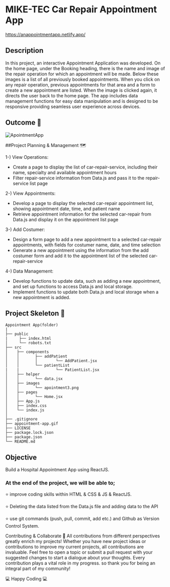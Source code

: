# MIKE-TEC Car Repair Appointment App

https://anappointmentapp.netlify.app/

## Description

In this project, an interactive Appointment Application was developed. On the home page, under the Booking heading, there is the name and image of the repair operation for which an appointment will be made. Below these images is a list of all previously booked appointments.
When you click on any repair operation, previous appointments for that area and a form to create a new appointment are listed.
When the image is clicked again, it directs the user back to the home page.
The app includes data management functions for easy data manipulation and is designed to be responsive providing seamless user experience across devices.

## Outcome 🎥

![ApointmentApp](https://github.com/KadirTarti/KadirTarti/assets/150926891/31db2e16-0367-4c2e-b3e3-701109bab7eb)

##Project Planning & Management 🗺️

1-) View Operations:

- Create a page to display the list of car-repair-service, including their name, specialty and available appointment hours
- Filter repair-service information from Data.js and pass it to the repair-service list page

2-) View Appointments:
- Develop a page to display the selected car-repair appointment list, showing appointment date, time, and patient name
- Retrieve appointment information for the selected car-repair from Data.js and display it on the appointment list page

3-) Add Costumer:
- Design a form page to add a new appointment to a selected car-repair appointments, with fields for costumer name, date, and time selection
- Generate a new appointment using the information from the add costumer form and add it to the appointment list of the selected car-repair-service

4-) Data Management:
- Develop functions to update data, such as adding a new appointment, and set up functions to access Data.js and local storage.
- Implement functions to update both Data.js and local storage when a new appointment is added.


## Project Skeleton  👷


````
Appointment App(folder)
|
├── public
|     ├── index.html
│     └── robots.txt
├── src
│    ├── components
│    │       ├── addPatient
│    │       │        └── AddPatient.jsx
│    │       └── patientList
|    |                └── PatientList.jsx
│    ├── helper
│    │       └── data.jsx
│    ├── images
│    │       └── apointment3.png
│    ├── pages
│    │       └── Home.jsx
│    ├── App.js
│    ├── index.css
│    └── index.js
│
├── .gitignore
├── appointment-app.gif
├── LICENSE
├── package.lock.json
├── package.json
└── README.md

````

## Objective
Build a Hospital Appointment App using ReactJS.

### At the end of the project, we will be able to;

⭐ improve coding skills within HTML & CSS & JS & ReactJS.

⭐ Deleting the data listed from the Data.js file and adding data to the API

⭐ use git commands (push, pull, commit, add etc.) and Github as Version Control System.


Contributing & Collaborate 💪
All contributions from different perspectives greatly enrich my projects! Whether you have new project ideas or contributions to improve my current projects, all contributions are invaluable. Feel free to open a topic or submit a pull request with your suggested changes to start a dialogue about your thoughts. Every contribution plays a vital role in my progress. so thank you for being an integral part of my community!


💻 Happy Coding 💻


